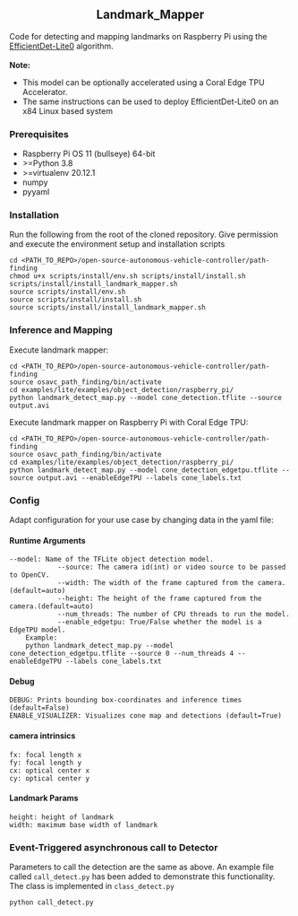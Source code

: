 ## <div align="center">Landmark_Mapper</div>
Code for detecting and mapping landmarks on Raspberry Pi using the [EfficientDet-Lite0](https://www.tensorflow.org/lite/models/modify/model_maker/object_detection) algorithm. <br><br>
**Note:** <br>
- This model can be optionally accelerated using a Coral Edge TPU Accelerator.
- The same instructions can be used to deploy EfficientDet-Lite0 on an x84 Linux based system

### Prerequisites
- Raspberry Pi OS 11 (bullseye) 64-bit
- \>=Python 3.8
- \>=virtualenv 20.12.1
- numpy 
- pyyaml

### Installation
Run the following from the root of the cloned repository. Give permission and execute the environment setup and installation scripts 
```
cd <PATH_TO_REPO>/open-source-autonomous-vehicle-controller/path-finding
chmod u+x scripts/install/env.sh scripts/install/install.sh scripts/install/install_landmark_mapper.sh
source scripts/install/env.sh
source scripts/install/install.sh
source scripts/install/install_landmark_mapper.sh
```

### Inference and Mapping
Execute landmark mapper:<br>
```
cd <PATH_TO_REPO>/open-source-autonomous-vehicle-controller/path-finding
source osavc_path_finding/bin/activate
cd examples/lite/examples/object_detection/raspberry_pi/
python landmark_detect_map.py --model cone_detection.tflite --source output.avi
```
Execute landmark mapper on Raspberry Pi with Coral Edge TPU:<br>
```
cd <PATH_TO_REPO>/open-source-autonomous-vehicle-controller/path-finding
source osavc_path_finding/bin/activate
cd examples/lite/examples/object_detection/raspberry_pi/
python landmark_detect_map.py --model cone_detection_edgetpu.tflite --source output.avi --enableEdgeTPU --labels cone_labels.txt
```
### Config
Adapt configuration for your use case by changing data in the yaml file:<br>
#### Runtime Arguments
```
--model: Name of the TFLite object detection model.
            --source: The camera id(int) or video source to be passed to OpenCV.
            --width: The width of the frame captured from the camera.(default=auto)
            --height: The height of the frame captured from the camera.(default=auto)
            --num_threads: The number of CPU threads to run the model.
            --enable_edgetpu: True/False whether the model is a EdgeTPU model.
    Example:
    python landmark_detect_map.py --model cone_detection_edgetpu.tflite --source 0 --num_threads 4 --enableEdgeTPU --labels cone_labels.txt
```

#### Debug
```
DEBUG: Prints bounding box-coordinates and inference times (default=False)
ENABLE_VISUALIZER: Visualizes cone map and detections (default=True)
```

#### camera intrinsics
```
fx: focal length x
fy: focal length y
cx: optical center x
cy: optical center y
```

#### Landmark Params
```
height: height of landmark
width: maximum base width of landmark
```

### Event-Triggered asynchronous call to Detector
Parameters to call the detection are the same as above. An example file called ```call_detect.py``` has been added to demonstrate this functionality. The class is implemented in ```class_detect.py```
```
python call_detect.py
```